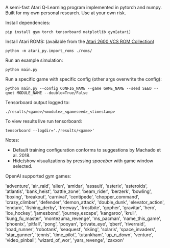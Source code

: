 A semi-fast Atari Q-Learning program implemented in pytorch and numpy. Built for my own personal research. Use at your own risk.

Install dependencies:

`pip install gym torch tensorboard matplotlib gym[atari]`

Install Atari ROMS: (available from the [Atari 2600 VCS ROM Collection](http://www.atarimania.com/rom_collection_archive_atari_2600_roms.html))

`python -m atari_py.import_roms ./roms/`

Run an example simulation:

`python main.py`

Run a specific game with specific config (other args overwrite the config):

`python main.py --config CONFIG_NAME --game GAME_NAME --seed SEED --qnet MODULE_NAME --double=True/False`

Tensorboard output logged to:

`./results/<game>/<module>_<gameseed>_<timestamp>`

To view results live run tensorboard:

`tensorboard --logdir='./results/<game>'`

Notes:

- Default training configuration conforms to suggestions by Machado et al. 2018.
- Hide/show visualizations by pressing _spacebar_ with game window selected.


OpenAI supported gym games:

'adventure', 'air_raid', 'alien', 'amidar', 'assault', 'asterix', 'asteroids', 'atlantis',
'bank_heist', 'battle_zone', 'beam_rider', 'berzerk', 'bowling', 'boxing', 'breakout', 'carnival',
'centipede', 'chopper_command', 'crazy_climber', 'defender', 'demon_attack', 'double_dunk',
'elevator_action', 'enduro', 'fishing_derby', 'freeway', 'frostbite', 'gopher', 'gravitar',
'hero', 'ice_hockey', 'jamesbond', 'journey_escape', 'kangaroo', 'krull', 'kung_fu_master',
'montezuma_revenge', 'ms_pacman', 'name_this_game', 'phoenix', 'pitfall', 'pong', 'pooyan',
'private_eye', 'qbert', 'riverraid', 'road_runner', 'robotank', 'seaquest', 'skiing',
'solaris', 'space_invaders', 'star_gunner', 'tennis', 'time_pilot', 'tutankham', 'up_n_down',
'venture', 'video_pinball', 'wizard_of_wor', 'yars_revenge', 'zaxxon'

